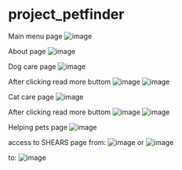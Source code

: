 # project_petfinder
Main menu page
![image](https://user-images.githubusercontent.com/88666770/169227854-e0f59ea0-615a-45ae-a2a5-76eb1d148f64.png)



About page
![image](https://user-images.githubusercontent.com/88666770/169226534-c5babdba-b152-4395-bc5b-93195125f720.png)


Dog care page
![image](https://user-images.githubusercontent.com/88666770/169226596-3acb8d64-b979-4ce7-9e25-386795fe16c1.png)

After clicking read more buttom
![image](https://user-images.githubusercontent.com/88666770/169226809-4c9b4af9-ee2e-4a9c-9497-b9bc26d3a53c.png)
![image](https://user-images.githubusercontent.com/88666770/169226871-026478a5-d84d-485e-8a89-59db2beb94dd.png)


Cat care page
![image](https://user-images.githubusercontent.com/88666770/169226933-1147070a-b03f-40e9-be5f-0e5cfaa8ed96.png)

After clicking read more buttom
![image](https://user-images.githubusercontent.com/88666770/169226990-85c73ecd-2302-48a9-b7e8-667537dc2615.png)
![image](https://user-images.githubusercontent.com/88666770/169227045-089a16c5-92d9-43f5-bc5b-0b4bc17bfd8c.png)


Helping pets page
![image](https://user-images.githubusercontent.com/88666770/169227136-8026f4cb-3c0c-4bc4-bab4-0156f667ec65.png)



access to SHEARS page
from:
![image](https://user-images.githubusercontent.com/88666770/169227353-c019ce6c-1391-402c-adc9-b1ce881c7274.png)
or
![image](https://user-images.githubusercontent.com/88666770/169227401-be55ab78-7282-404b-87e9-d90eca223d45.png)
 
 to:
 ![image](https://user-images.githubusercontent.com/88666770/169227466-abc9e78e-70c6-41e2-a007-ef8411f2144e.png)

